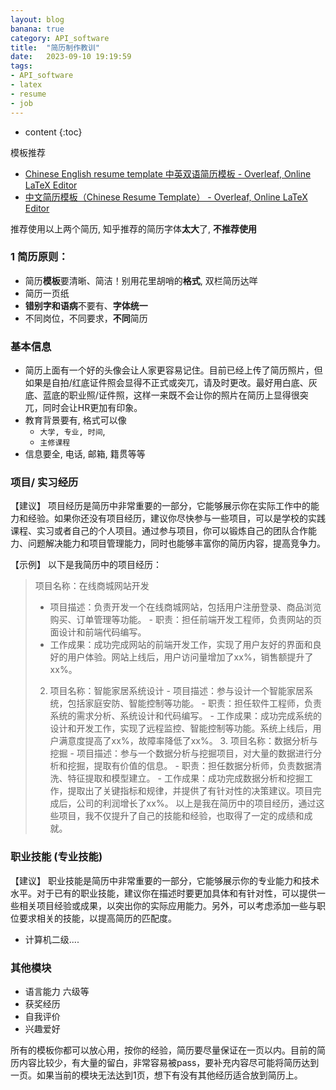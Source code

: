 ```yaml
---
layout: blog
banana: true
category: API_software
title:  "简历制作教训"
date:   2023-09-10 19:19:59
tags:
- API_software
- latex
- resume
- job
---
```


* content
{:toc}




模板推荐

- [Chinese English resume template 中英双语简历模板 - Overleaf, Online LaTeX Editor](https://www.overleaf.com/latex/templates/chinese-english-resume-template-zhong-ying-shuang-yu-jian-li-mo-ban/nmwszfjntkyr)
- [中文简历模板（Chinese Resume Template） - Overleaf, Online LaTeX Editor](https://www.overleaf.com/latex/templates/zhong-wen-jian-li-mo-ban-chinese-resume-template/jgdzmymxmpfc)



推荐使用以上两个简历, 知乎推荐的简历字体**太大**了, **不推荐使用**



### 1 简历原则：

- 简历**模板**要清晰、简洁！别用花里胡哨的**格式**, 双栏简历达咩
- 简历一页纸
- **错别字和语病**不要有、**字体统一**
- 不同岗位，不同要求，**不同**简历



### 基本信息

- 简历上面有一个好的头像会让人家更容易记住。目前已经上传了简历照片，但如果是自拍/红底证件照会显得不正式或突兀，请及时更改。最好用白底、灰底、蓝底的职业照/证件照，这样一来既不会让你的照片在简历上显得很突兀，同时会让HR更加有印象。
- 教育背景要有, 格式可以像 
    - `大学, 专业, 时间`, 
    - `主修课程`
- 信息要全, 电话, 邮箱, 籍贯等等



### 项目/ 实习经历

【建议】 项目经历是简历中非常重要的一部分，它能够展示你在实际工作中的能力和经验。如果你还没有项目经历，建议你尽快参与一些项目，可以是学校的实践课程、实习或者自己的个人项目。通过参与项目，你可以锻炼自己的团队合作能力、问题解决能力和项目管理能力，同时也能够丰富你的简历内容，提高竞争力。 

【示例】 以下是我简历中的项目经历： 

> 项目名称：在线商城网站开发
>
> - 项目描述：负责开发一个在线商城网站，包括用户注册登录、商品浏览购买、订单管理等功能。 - 职责：担任前端开发工程师，负责网站的页面设计和前端代码编写。
> -  工作成果：成功完成网站的前端开发工作，实现了用户友好的界面和良好的用户体验。网站上线后，用户访问量增加了xx%，销售额提升了xx%。
>
>  2. 项目名称：智能家居系统设计 - 项目描述：参与设计一个智能家居系统，包括家庭安防、智能控制等功能。 - 职责：担任软件工程师，负责系统的需求分析、系统设计和代码编写。 - 工作成果：成功完成系统的设计和开发工作，实现了远程监控、智能控制等功能。系统上线后，用户满意度提高了xx%，故障率降低了xx%。 3. 项目名称：数据分析与挖掘 - 项目描述：参与一个数据分析与挖掘项目，对大量的数据进行分析和挖掘，提取有价值的信息。 - 职责：担任数据分析师，负责数据清洗、特征提取和模型建立。 - 工作成果：成功完成数据分析和挖掘工作，提取出了关键指标和规律，并提供了有针对性的决策建议。项目完成后，公司的利润增长了xx%。 以上是我在简历中的项目经历，通过这些项目，我不仅提升了自己的技能和经验，也取得了一定的成绩和成就。



### 职业技能  (专业技能) 

【建议】 职业技能是简历中非常重要的一部分，它能够展示你的专业能力和技术水平。对于已有的职业技能，建议你在描述时要更加具体和有针对性，可以提供一些相关项目经验或成果，以突出你的实际应用能力。另外，可以考虑添加一些与职位要求相关的技能，以提高简历的匹配度。

- 计算机二级....



### 其他模块

- 语言能力 六级等
- 获奖经历
- 自我评价
- 兴趣爱好

所有的模板你都可以放心用，按你的经验，简历要尽量保证在一页以内。目前的简历内容比较少，有大量的留白，非常容易被pass，要补充内容尽可能将简历达到一页。如果当前的模块无法达到1页，想下有没有其他经历适合放到简历上。





